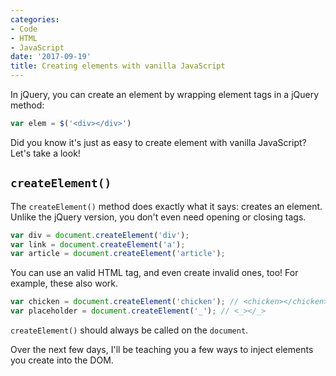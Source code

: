 ```yaml
---
categories:
- Code
- HTML
- JavaScript
date: '2017-09-19'
title: Creating elements with vanilla JavaScript
---
```


In jQuery, you can create an element by wrapping element tags in a jQuery method:

```js
var elem = $('<div></div>')
```

Did you know it's just as easy to create element with vanilla JavaScript? Let's take a look!

## `createElement()`

The `createElement()` method does exactly what it says: creates an element. Unlike the jQuery version, you don't even need opening or closing tags.

```js
var div = document.createElement('div');
var link = document.createElement('a');
var article = document.createElement('article');
```

You can use an valid HTML tag, and even create invalid ones, too! For example, these also work.

```js
var chicken = document.createElement('chicken'); // <chicken></chicken>
var placeholder = document.createElement('_'); // <_></_>
```

`createElement()` should always be called on the `document`.

Over the next few days, I'll be teaching you a few ways to inject elements you create into the DOM.